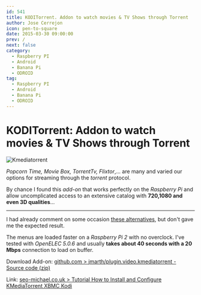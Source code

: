 ```yaml
---
id: 541
title: KODITorrent. Addon to watch movies & TV Shows through Torrent
author: Jose Cerrejon
icon: pen-to-square
date: 2015-03-30 09:00:00
prev: /
next: false
category:
  - Raspberry PI
  - Android
  - Banana Pi
  - ODROID
tag:
  - Raspberry PI
  - Android
  - Banana Pi
  - ODROID
---
```


# KODITorrent: Addon to watch movies & TV Shows through Torrent

![Kmediatorrent](/images/2015/03/Kmediatorrent.png)

*Popcorn Time, Movie Box, TorrentTv, Flixtor*,... are many and varied our options for streaming through the *torrent* protocol.

By chance I found this *add-on* that works perfectly on the *Raspberry Pi* and allow uncomplicated access to an extensive catalog with **720,1080 and even 3D qualities**...

- - -
I had already comment on some occasion [these alternatives](/post.php?id=474), but don't gave me the expected result.

The menus are loaded faster on a *Raspberry Pi 2* with no overclock. I've tested with *OpenELEC 5.0.6* and usually **takes about 40 seconds with a 20 Mbps** connection to load on buffer.

Download Add-on: [github.com > jmarth/plugin.video.kmediatorrent - Source code (zip)](https://github.com/jmarth/plugin.video.kmediatorrent/releases)

Link: [seo-michael.co.uk > Tutorial How to Install and Configure KMediaTorrent XBMC Kodi](https://seo-michael.co.uk/how-to-install-kmediatorrent-for-xbmc-kodi/)